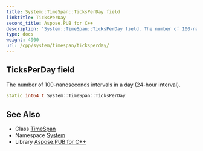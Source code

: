 ```yaml
---
title: System::TimeSpan::TicksPerDay field
linktitle: TicksPerDay
second_title: Aspose.PUB for C++
description: 'System::TimeSpan::TicksPerDay field. The number of 100-nanoseconds intervals in a day (24-hour interval) in C++.'
type: docs
weight: 4900
url: /cpp/system/timespan/ticksperday/
---
```

## TicksPerDay field


The number of 100-nanoseconds intervals in a day (24-hour interval).

```cpp
static int64_t System::TimeSpan::TicksPerDay
```

## See Also

* Class [TimeSpan](../)
* Namespace [System](../../)
* Library [Aspose.PUB for C++](../../../)
